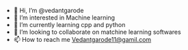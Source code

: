 - 👋 Hi, I’m @vedantgarode
- 👀 I’m interested in Machine learning
- 🌱 I’m currently learning cpp and python
- 💞️ I’m looking to collaborate on matchine learning softwares
- 📫 How to reach me Vedantgarode11@gamil.com

<!---
vedantgarode/vedantgarode is a ✨ special ✨ repository because its `README.md` (this file) appears on your GitHub profile.
You can click the Preview link to take a look at your changes.
--->
